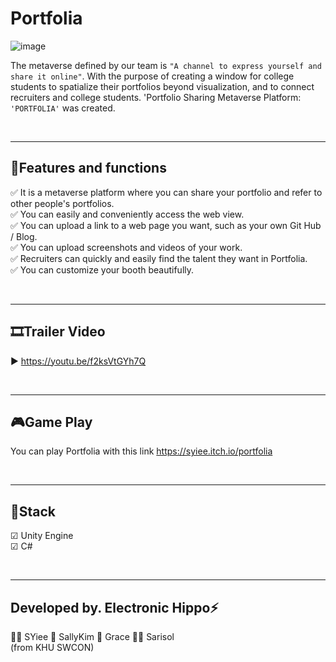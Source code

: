 # Portfolia

![image](https://user-images.githubusercontent.com/79504024/193369340-e710d67e-039c-4824-8d48-a83a3538105d.png)

The metaverse defined by our team is ` "A channel to express yourself and share it online" `.
With the purpose of creating a window for college students to spatialize their portfolios beyond visualization, and to connect recruiters and college students.
'Portfolio Sharing Metaverse Platform: `'PORTFOLIA'` was created.
  
<br/>  

----------------------------------

## 📑Features and functions

✅ It is a metaverse platform where you can share your portfolio and refer to other people's portfolios.  
✅ You can easily and conveniently access the web view.  
✅ You can upload a link to a web page you want, such as your own Git Hub / Blog.  
✅ You can upload screenshots and videos of your work.  
✅ Recruiters can quickly and easily find the talent they want in Portfolia.  
✅ You can customize your booth beautifully.    
  
<br/>  

-------------------------------  
## 🎞Trailer Video  
▶ https://youtu.be/f2ksVtGYh7Q  
  
<br/>  
 
-----------------------------------

## 🎮Game Play

You can play Portfolia with this link
https://syiee.itch.io/portfolia  
  
<br/>  
 
-------------------------  
## 🔧Stack  
☑ Unity Engine  
☑ C#  
  
<br/>  

--------------
## Developed by. Electronic Hippo⚡

💁‍♀️ SYiee
💁‍ SallyKim
💁‍ Grace 
💁‍♂️ Sarisol  
(from KHU SWCON)

